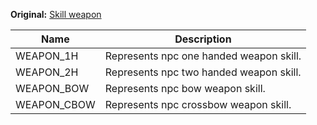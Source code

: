 **Original:** [Skill weapon](https://gothicmultiplayerteam.gitlab.io/docs/0.3.0/script-reference/shared-constants/skill-weapon/)

|Name           |Description                                 |
|--             |                                         --|
|WEAPON_1H      |Represents npc one handed weapon skill.    |
|WEAPON_2H      |Represents npc two handed weapon skill.    |
|WEAPON_BOW     |Represents npc bow weapon skill.           |
|WEAPON_CBOW    |Represents npc crossbow weapon skill.      |